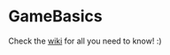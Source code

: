 # GameBasics
Check the [wiki](https://github.com/ThatBlockyPenguin/GameBasics/wiki) for all you need to know! :)

